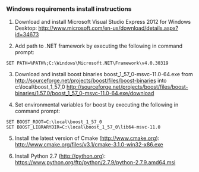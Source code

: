 ### Windows requirements install instructions

1. Download and install Microsoft Visual Studio Express 2012 for Windows Desktop:
http://www.microsoft.com/en-us/download/details.aspx?id=34673

2. Add path to .NET framework by executing the following in command prompt:
```
SET PATH=%PATH%;C:\Windows\Microsoft.NET\Framework\v4.0.30319
```

3. Download and install boost binaries boost_1_57_0-msvc-11.0-64.exe from http://sourceforge.net/projects/boost/files/boost-binaries into c:\local\boost_1_57_0
http://sourceforge.net/projects/boost/files/boost-binaries/1.57.0/boost_1_57_0-msvc-11.0-64.exe/download

4. Set environmental variables for boost by executing the following in command prompt:
```
SET BOOST_ROOT=C:\local\boost_1_57_0
SET BOOST_LIBRARYDIR=C:\local\boost_1_57_0\lib64-msvc-11.0
```

5. Install the latest version of Cmake (http://www.cmake.org):
http://www.cmake.org/files/v3.1/cmake-3.1.0-win32-x86.exe

6. Install Python 2.7 (http://python.org):
https://www.python.org/ftp/python/2.7.9/python-2.7.9.amd64.msi